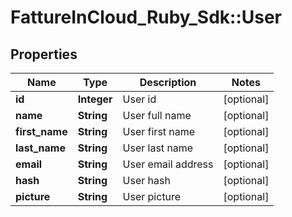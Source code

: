 # FattureInCloud_Ruby_Sdk::User

## Properties

| Name | Type | Description | Notes |
| ---- | ---- | ----------- | ----- |
| **id** | **Integer** | User id | [optional] |
| **name** | **String** | User full name | [optional] |
| **first_name** | **String** | User first name | [optional] |
| **last_name** | **String** | User last name | [optional] |
| **email** | **String** | User email address | [optional] |
| **hash** | **String** | User hash | [optional] |
| **picture** | **String** | User picture | [optional] |


